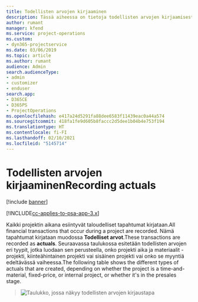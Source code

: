 ```yaml
---
title: Todellisten arvojen kirjaaminen
description: Tässä aiheessa on tietoja todellisten arvojen kirjaamisesta.
author: rumant
manager: kfend
ms.service: project-operations
ms.custom:
- dyn365-projectservice
ms.date: 03/06/2019
ms.topic: article
ms.author: rumant
audience: Admin
search.audienceType:
- admin
- customizer
- enduser
search.app:
- D365CE
- D365PS
- ProjectOperations
ms.openlocfilehash: e417a24d5291fa88dee6583f11439eac0a44a574
ms.sourcegitcommit: 418fa1fe9d605b8faccc2d5dee1b04b4e753f194
ms.translationtype: HT
ms.contentlocale: fi-FI
ms.lasthandoff: 02/10/2021
ms.locfileid: "5145714"
---
```

# <a name="recording-actuals"></a><span data-ttu-id="08417-103">Todellisten arvojen kirjaaminen</span><span class="sxs-lookup"><span data-stu-id="08417-103">Recording actuals</span></span> 

[!include [banner](../includes/psa-now-project-operations.md)]

[!INCLUDE[cc-applies-to-psa-app-3.x](../includes/cc-applies-to-psa-app-3x.md)]

<span data-ttu-id="08417-104">Kaikki projektin aikana esiintyvät taloudelliset tapahtumat kirjataan.</span><span class="sxs-lookup"><span data-stu-id="08417-104">All financial transactions that occur during a project are recorded.</span></span> <span data-ttu-id="08417-105">Nämä tapahtumat kirjataan muodossa **Todelliset arvot**.</span><span class="sxs-lookup"><span data-stu-id="08417-105">These transactions are recorded as **actuals**.</span></span> <span data-ttu-id="08417-106">Seuraavassa taulukossa esitetään todellisten arvojen eri tyypit, jotka luodaan sen perusteella, onko projekti aika ja materiaalit -projekti, kiinteähintainen projekti vai sisäinen projekti vai onko se myyntiä edeltävässä vaiheessa.</span><span class="sxs-lookup"><span data-stu-id="08417-106">The following table shows the different types of actuals that are created, depending on whether the project is a time-and-material, fixed-price, or internal project, or whether it's in the presales stage.</span></span>

> ![Taulukko, jossa näkyy todellisten arvojen kirjaustapa](media/advanced-table2.png)
